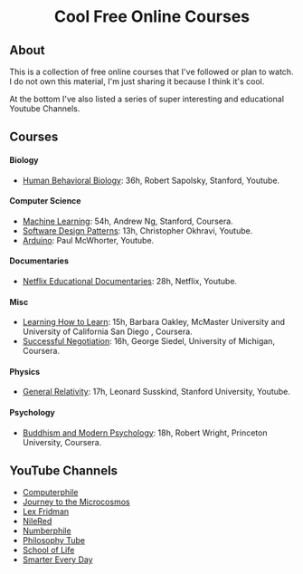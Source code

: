 <h1 align="center">Cool Free Online Courses</h1>

## About
This is a collection of free online courses that I've followed or plan to watch. I do not own this material, I'm just sharing it because I think it's cool.

At the bottom I've also listed a series of super interesting and educational Youtube Channels.

## Courses

#### Biology
- [Human Behavioral Biology](https://www.youtube.com/playlist?list=PL848F2368C90DDC3D "Human Behavioral Biology"): 36h, Robert Sapolsky, Stanford, Youtube.

#### Computer Science
- [Machine Learning](https://www.coursera.org/learn/machine-learning "Machine Learning"): 54h, Andrew Ng, Stanford, Coursera.
- [Software Design Patterns](https://www.youtube.com/playlist?list=PLrhzvIcii6GNjpARdnO4ueTUAVR9eMBpc "Software Design Patterns"): 13h, Christopher Okhravi, Youtube.
- [Arduino](https://www.youtube.com/playlist?list=PLGs0VKk2DiYw-L-RibttcvK-WBZm8WLEP "Arduino"): Paul McWhorter, Youtube.

#### Documentaries
- [Netflix Educational Documentaries](https://www.youtube.com/playlist?list=PLvahqwMqN4M0GRkZY8WkLZMb6Z-W7qbLA "Netflix Educational Documentaries"): 28h, Netflix, Youtube.

#### Misc
- [Learning How to Learn](https://www.coursera.org/learn/learning-how-to-learn "Learning How to Learn"): 15h, Barbara Oakley, McMaster University and University of California San Diego , Coursera.
- [Successful Negotiation](https://www.coursera.org/learn/negotiation-skills "Successful Negotiation"): 16h, George Siedel, University of Michigan, Coursera.

#### Physics
- [General Relativity](https://www.youtube.com/playlist?list=PLpGHT1n4-mAvcXwzOIz3dHnGZaQP1LEib "General Relativity"): 17h, Leonard Susskind, Stanford University, Youtube.

#### Psychology
- [Buddhism and Modern Psychology](https://www.coursera.org/learn/science-of-meditation "Buddhism and Modern Psychology"): 18h, Robert Wright, Princeton University, Coursera.

## YouTube Channels
- [Computerphile](https://www.youtube.com/channel/UC9-y-6csu5WGm29I7JiwpnA "Computerphile")
- [Journey to the Microcosmos](https://www.youtube.com/channel/UCBbnbBWJtwsf0jLGUwX5Q3g "Journey to the Microcosmos")
- [Lex Fridman](https://www.youtube.com/channel/UCSHZKyawb77ixDdsGog4iWA "Lex Fridman")
- [NileRed](https://www.youtube.com/channel/UCFhXFikryT4aFcLkLw2LBLA "NileRed")
- [Numberphile](https://www.youtube.com/channel/UCoxcjq-8xIDTYp3uz647V5A "Numberphile")
- [Philosophy Tube](https://www.youtube.com/channel/UC2PA-AKmVpU6NKCGtZq_rKQ "Philosophy Tube")
- [School of Life](https://www.youtube.com/channel/UC7IcJI8PUf5Z3zKxnZvTBog "School of Life")
- [Smarter Every Day](https://www.youtube.com/channel/UC6107grRI4m0o2-emgoDnAA "SmarterEveryDay")
